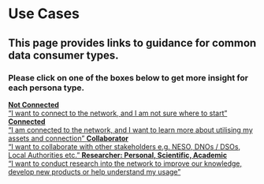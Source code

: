 # Use Cases
## This page provides links to guidance for common data consumer types.
### Please click on one of the boxes below to get more insight for each persona type.

<div style={{
    display: 'flex',
    flexWrap: 'wrap',
    maxWidth: '672px',
    fontFamily: 'sans-serif',
    textAlign: 'center',
    gap: '3px'
  }}>
    <a href="/usecases/not-connected.md" style={{
      flex: '1 1 calc(50% - 6px)',
      backgroundColor: '#5e869e',
      color: 'white',
      padding: '20px',
      boxSizing: 'border-box',
      height: '225px',
      display: 'flex',
      flexDirection: 'column',
      justifyContent: 'center',
      fontSize: '20px',
      textDecoration: 'none'
    }}>
      <strong style={{
        fontSize: '22px',
        fontWeight: 600
      }}>Not Connected</strong><br /> “I want to connect to the network, and I am not sure where to start”
    </a>
    <a href="/usecases/connected.md" style={{
      flex: '1 1 calc(50% - 6px)',
      backgroundColor: '#e2a500',
      color: 'white',
      padding: '20px',
      boxSizing: 'border-box',
      height: '225px',
      display: 'flex',
      flexDirection: 'column',
      justifyContent: 'center',
      fontSize: '20px',
      textDecoration: 'none'
    }}>
      <strong style={{
        fontSize: '22px',
        fontWeight: 600
      }}>Connected</strong><br /> “I am connected to the network, and I want to learn more about utilising my assets and connection”
    </a>
    <a href="/usecases/collaborator.md" style={{
      flex: '1 1 calc(50% - 6px)',
      backgroundColor: '#5a944f',
      color: 'white',
      padding: '20px',
      boxSizing: 'border-box',
      height: '225px',
      display: 'flex',
      flexDirection: 'column',
      justifyContent: 'center',
      fontSize: '20px',
      textDecoration: 'none'
    }}>
      <strong style={{
        fontSize: '22px',
        fontWeight: 600
      }}>Collaborator</strong><br /> “I want to collaborate with other stakeholders e.g. NESO, DNOs / DSOs, Local Authorities etc.”
    </a>
    <a href="/usecases/datauser.md" style={{
      flex: '1 1 calc(50% - 6px)',
      backgroundColor: '#a066a3',
      color: 'white',
      padding: '20px',
      boxSizing: 'border-box',
      height: '225px',
      display: 'flex',
      flexDirection: 'column',
      justifyContent: 'center',
      fontSize: '20px',
      textDecoration: 'none'
    }}>
      <strong style={{
        fontSize: '22px',
        fontWeight: 600
      }}>Researcher: Personal, Scientific, Academic</strong><br /> “I want to conduct research into the network to improve our knowledge, develop new products or help understand my usage”
    </a>
</div>

